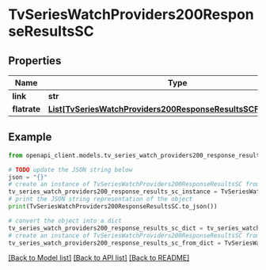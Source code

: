 # TvSeriesWatchProviders200ResponseResultsSC


## Properties

Name | Type | Description | Notes
------------ | ------------- | ------------- | -------------
**link** | **str** |  | [optional] 
**flatrate** | [**List[TvSeriesWatchProviders200ResponseResultsSCFlatrateInner]**](TvSeriesWatchProviders200ResponseResultsSCFlatrateInner.md) |  | [optional] 

## Example

```python
from openapi_client.models.tv_series_watch_providers200_response_results_sc import TvSeriesWatchProviders200ResponseResultsSC

# TODO update the JSON string below
json = "{}"
# create an instance of TvSeriesWatchProviders200ResponseResultsSC from a JSON string
tv_series_watch_providers200_response_results_sc_instance = TvSeriesWatchProviders200ResponseResultsSC.from_json(json)
# print the JSON string representation of the object
print(TvSeriesWatchProviders200ResponseResultsSC.to_json())

# convert the object into a dict
tv_series_watch_providers200_response_results_sc_dict = tv_series_watch_providers200_response_results_sc_instance.to_dict()
# create an instance of TvSeriesWatchProviders200ResponseResultsSC from a dict
tv_series_watch_providers200_response_results_sc_from_dict = TvSeriesWatchProviders200ResponseResultsSC.from_dict(tv_series_watch_providers200_response_results_sc_dict)
```
[[Back to Model list]](../README.md#documentation-for-models) [[Back to API list]](../README.md#documentation-for-api-endpoints) [[Back to README]](../README.md)


